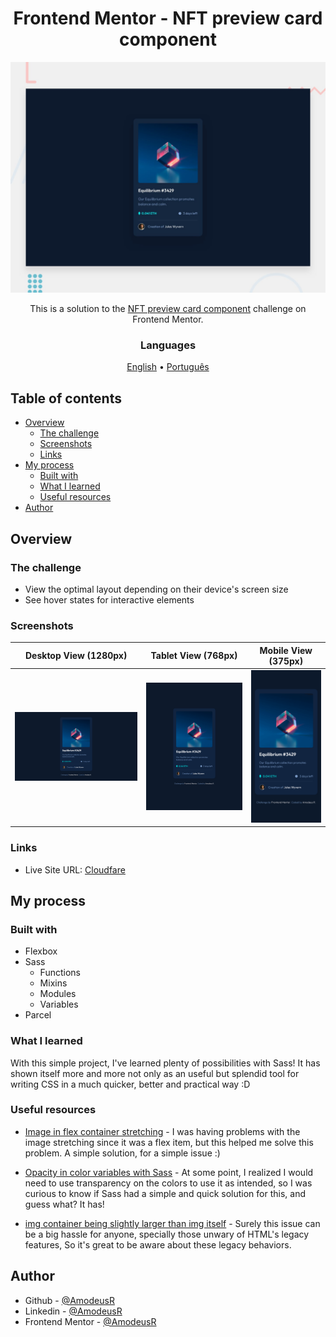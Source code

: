 <!-- markdownlint-disable MD033 -->
<h1 align="center">Frontend Mentor - NFT preview card component</h1>

<!-- ![Design preview for the NFT preview card component coding challenge](./design/desktop-preview.jpg) -->

<img src="./design/desktop-preview.jpg" alt="Design preview for the NFT preview card component coding challenge" />

<p align="center">This is a solution to the <a href="https://www.frontendmentor.io/challenges/nft-preview-card-component-SbdUL_w0U">NFT preview card component</a> challenge on Frontend Mentor.</p>

<h3 align="center">Languages</h3>
<p align="center">
  <a href="#">English</a> • <a href="./lang/README.pt-br.md">Português</a>
</p>
<!-- markdownlint-enable MD033 -->

## Table of contents

- [Overview](#overview)
  - [The challenge](#the-challenge)
  - [Screenshots](#screenshots)
  - [Links](#links)
- [My process](#my-process)
  - [Built with](#built-with)
  - [What I learned](#what-i-learned)
  - [Useful resources](#useful-resources)
- [Author](#author)

## Overview

### The challenge

- View the optimal layout depending on their device's screen size
- See hover states for interactive elements

### Screenshots

| Desktop View (1280px) | Tablet View (768px) | Mobile View (375px)|
|-------|-------|-------|
|![Desktop View (1280px)](./page-models/desktop.png)|![iPad View (768px)](./page-models/tablet.png)|![iPhone View (375px)](./page-models/mobile.png)|

### Links

- Live Site URL: [Cloudfare](https://fm--nft-preview-card.pages.dev/)

## My process

### Built with

- Flexbox
- Sass
  - Functions
  - Mixins
  - Modules
  - Variables
- Parcel

### What I learned

With this simple project, I've learned plenty of possibilities with Sass! It has shown itself more and more not only as an useful but splendid tool for writing CSS in a much quicker, better and practical way :D

### Useful resources

- [Image in flex container stretching](https://techstacker.com/how-to-prevent-image-stretching-with-flexbox/) - I was having problems with the image stretching since it was a flex item, but this helped me solve this problem. A simple solution, for a simple issue :)

- [Opacity in color variables with Sass](https://stackoverflow.com/questions/21189495/setting-opacity-on-primary-color-in-sass) - At some point, I realized I would need to use transparency on the colors to use it as intended, so I was curious to know if Sass had a simple and quick solution for this, and guess what? It has!

- [img container being slightly larger than img itself](https://stackoverflow.com/questions/11126685/why-does-container-div-insist-on-being-slightly-larger-than-img-or-svg-content) - Surely this issue can be a big hassle for anyone, specially those unwary of HTML's legacy features, So it's great to be aware about these legacy behaviors.

## Author

- Github - [@AmodeusR](https://github.com/amodeusr)
- Linkedin - [@AmodeusR](https://www.linkedin.com/in/AmodeusR)
- Frontend Mentor - [@AmodeusR](https://www.frontendmentor.io/profile/AmodeusR)

